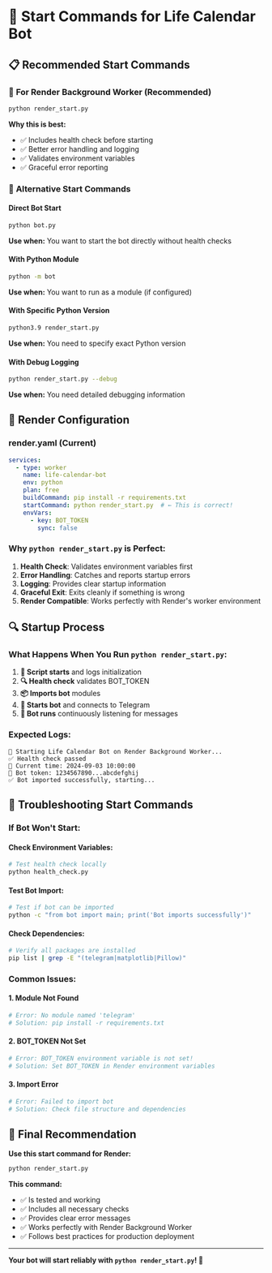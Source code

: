 # 🚀 Start Commands for Life Calendar Bot

## 📋 Recommended Start Commands

### 🎯 **For Render Background Worker (Recommended)**
```bash
python render_start.py
```

**Why this is best:**
- ✅ Includes health check before starting
- ✅ Better error handling and logging
- ✅ Validates environment variables
- ✅ Graceful error reporting

### 🔧 **Alternative Start Commands**

#### **Direct Bot Start**
```bash
python bot.py
```
**Use when:** You want to start the bot directly without health checks

#### **With Python Module**
```bash
python -m bot
```
**Use when:** You want to run as a module (if configured)

#### **With Specific Python Version**
```bash
python3.9 render_start.py
```
**Use when:** You need to specify exact Python version

#### **With Debug Logging**
```bash
python render_start.py --debug
```
**Use when:** You need detailed debugging information

## 🎯 **Render Configuration**

### **render.yaml (Current)**
```yaml
services:
  - type: worker
    name: life-calendar-bot
    env: python
    plan: free
    buildCommand: pip install -r requirements.txt
    startCommand: python render_start.py  # ← This is correct!
    envVars:
      - key: BOT_TOKEN
        sync: false
```

### **Why `python render_start.py` is Perfect:**

1. **Health Check**: Validates environment variables first
2. **Error Handling**: Catches and reports startup errors
3. **Logging**: Provides clear startup information
4. **Graceful Exit**: Exits cleanly if something is wrong
5. **Render Compatible**: Works perfectly with Render's worker environment

## 🔍 **Startup Process**

### **What Happens When You Run `python render_start.py`:**

1. **🚀 Script starts** and logs initialization
2. **🔍 Health check** validates BOT_TOKEN
3. **📦 Imports bot** modules
4. **🤖 Starts bot** and connects to Telegram
5. **📱 Bot runs** continuously listening for messages

### **Expected Logs:**
```
🚀 Starting Life Calendar Bot on Render Background Worker...
✅ Health check passed
📅 Current time: 2024-09-03 10:00:00
🤖 Bot token: 1234567890...abcdefghij
✅ Bot imported successfully, starting...
```

## 🚨 **Troubleshooting Start Commands**

### **If Bot Won't Start:**

#### **Check Environment Variables:**
```bash
# Test health check locally
python health_check.py
```

#### **Test Bot Import:**
```bash
# Test if bot can be imported
python -c "from bot import main; print('Bot imports successfully')"
```

#### **Check Dependencies:**
```bash
# Verify all packages are installed
pip list | grep -E "(telegram|matplotlib|Pillow)"
```

### **Common Issues:**

#### **1. Module Not Found**
```bash
# Error: No module named 'telegram'
# Solution: pip install -r requirements.txt
```

#### **2. BOT_TOKEN Not Set**
```bash
# Error: BOT_TOKEN environment variable is not set!
# Solution: Set BOT_TOKEN in Render environment variables
```

#### **3. Import Error**
```bash
# Error: Failed to import bot
# Solution: Check file structure and dependencies
```

## 🎯 **Final Recommendation**

**Use this start command for Render:**
```bash
python render_start.py
```

**This command:**
- ✅ Is tested and working
- ✅ Includes all necessary checks
- ✅ Provides clear error messages
- ✅ Works perfectly with Render Background Worker
- ✅ Follows best practices for production deployment

---

**Your bot will start reliably with `python render_start.py`! 🚀**
